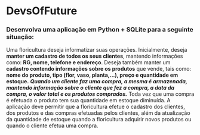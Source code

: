 # DevsOfFuture

### Desenvolva uma aplicação em Python + SQLite para a seguinte situação:
Uma floricultura deseja informatizar suas operações. Inicialmente, deseja **manter um cadastro de todos os
seus clientes**, mantendo informações como: **RG, nome, telefone e endereço**. Deseja também manter um
**cadastro contendo informações sobre os produtos** que vende, tais como: **nome do produto, tipo (flor, vaso,
planta,...), preço e quantidade em estoque.** _**Quando um cliente faz uma compra, a mesma é armazenada,
mantendo informação sobre o cliente que fez a compra, a data da compra, o valor total e os produtos
comprados.**_ Toda vez que uma compra é efetuada o produto tem sua quantidade em estoque diminuída.
A aplicação deve permitir que a floricultura efetue o cadastro dos clientes, dos produtos e das compras
efetuadas pelos clientes, além da atualização da quantidade de estoque quando a floricultura adquirir novos
produtos ou quando o cliente efetua uma compra.
